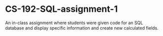 # CS-192-SQL-assignment-1
An in-class assignment where students were given code for an SQL database and display specific information and create new calculated fields.
